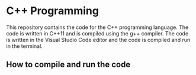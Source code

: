 # C++ Programming

This repository contains the code for the C++ programming language. The code is written in C++11 and is compiled using the g++ compiler. The code is written in the Visual Studio Code editor and the code is compiled and run in the terminal.

## How to compile and run the code

